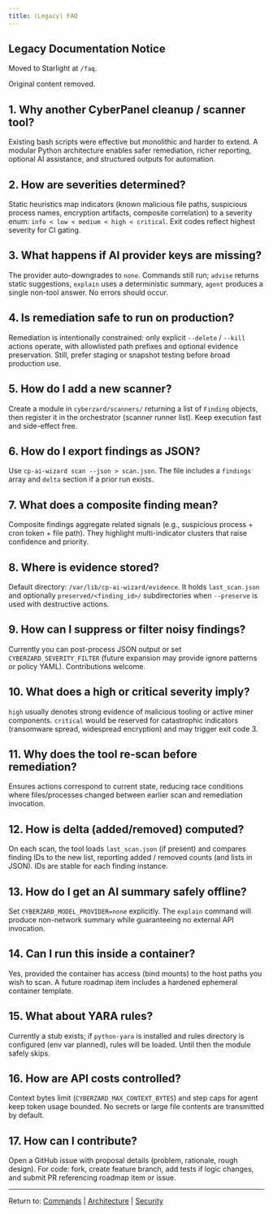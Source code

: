 ```yaml
---
title: (Legacy) FAQ
---
```

## Legacy Documentation Notice

Moved to Starlight at `/faq`.

Original content removed.

## 1. Why another CyberPanel cleanup / scanner tool?

Existing bash scripts were effective but monolithic and harder to extend. A modular Python architecture enables safer remediation, richer reporting, optional AI assistance, and structured outputs for automation.

## 2. How are severities determined?

Static heuristics map indicators (known malicious file paths, suspicious process names, encryption artifacts, composite correlation) to a severity enum: `info < low < medium < high < critical`. Exit codes reflect highest severity for CI gating.

## 3. What happens if AI provider keys are missing?

The provider auto-downgrades to `none`. Commands still run; `advise` returns static suggestions, `explain` uses a deterministic summary, `agent` produces a single non-tool answer. No errors should occur.

## 4. Is remediation safe to run on production?

Remediation is intentionally constrained: only explicit `--delete` / `--kill` actions operate, with allowlisted path prefixes and optional evidence preservation. Still, prefer staging or snapshot testing before broad production use.

## 5. How do I add a new scanner?

Create a module in `cyberzard/scanners/` returning a list of `Finding` objects, then register it in the orchestrator (scanner runner list). Keep execution fast and side-effect free.

## 6. How do I export findings as JSON?

Use `cp-ai-wizard scan --json > scan.json`. The file includes a `findings` array and `delta` section if a prior run exists.

## 7. What does a composite finding mean?

Composite findings aggregate related signals (e.g., suspicious process + cron token + file path). They highlight multi-indicator clusters that raise confidence and priority.

## 8. Where is evidence stored?

Default directory: `/var/lib/cp-ai-wizard/evidence`. It holds `last_scan.json` and optionally `preserved/<finding_id>/` subdirectories when `--preserve` is used with destructive actions.

## 9. How can I suppress or filter noisy findings?

Currently you can post-process JSON output or set `CYBERZARD_SEVERITY_FILTER` (future expansion may provide ignore patterns or policy YAML). Contributions welcome.

## 10. What does a high or critical severity imply?

`high` usually denotes strong evidence of malicious tooling or active miner components. `critical` would be reserved for catastrophic indicators (ransomware spread, widespread encryption) and may trigger exit code 3.

## 11. Why does the tool re-scan before remediation?

Ensures actions correspond to current state, reducing race conditions where files/processes changed between earlier scan and remediation invocation.

## 12. How is delta (added/removed) computed?

On each scan, the tool loads `last_scan.json` (if present) and compares finding IDs to the new list, reporting added / removed counts (and lists in JSON). IDs are stable for each finding instance.

## 13. How do I get an AI summary safely offline?

Set `CYBERZARD_MODEL_PROVIDER=none` explicitly. The `explain` command will produce non-network summary while guaranteeing no external API invocation.

## 14. Can I run this inside a container?

Yes, provided the container has access (bind mounts) to the host paths you wish to scan. A future roadmap item includes a hardened ephemeral container template.

## 15. What about YARA rules?

Currently a stub exists; if `python-yara` is installed and rules directory is configured (env var planned), rules will be loaded. Until then the module safely skips.

## 16. How are API costs controlled?

Context bytes limit (`CYBERZARD_MAX_CONTEXT_BYTES`) and step caps for agent keep token usage bounded. No secrets or large file contents are transmitted by default.

## 17. How can I contribute?

Open a GitHub issue with proposal details (problem, rationale, rough design). For code: fork, create feature branch, add tests if logic changes, and submit PR referencing roadmap item or issue.

---

Return to: [Commands](commands.md) | [Architecture](architecture.md) | [Security](security.md)
